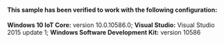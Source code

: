 <div class="card" style="padding:8px; ">
  <h4><b>This sample has been verified to work with the following configuration:</b></h4>
  <div><b>Windows 10 IoT Core:</b> version 10.0.10586.0; <b>Visual Studio:</b> Visual Studio 2015 update 1; <b>Windows Software Development Kit:</b> version 10586</div>
</div>
